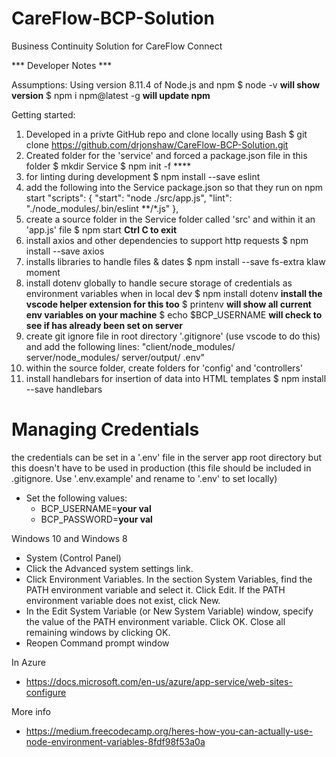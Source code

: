 # CareFlow-BCP-Solution
Business Continuity Solution for CareFlow Connect

*** Developer Notes ***

Assumptions:
Using version 8.11.4 of Node.js and npm 
    $ node -v **will show version**
    $ npm i npm@latest -g **will update npm**

Getting started:

1. Developed in a privte GitHub repo and clone locally using Bash
    $ git clone https://github.com/drjonshaw/CareFlow-BCP-Solution.git 
2. Created folder for the 'service' and forced a package.json file in this folder
    $ mkdir Service
    $ npm init -f ****
3. for linting during development
    $ npm install --save eslint
4. add the following into the Service package.json so that they run on npm start
    "scripts": {
        "start": "node ./src/app.js",
        "lint": "./node_modules/.bin/eslint **/*.js"
        },
5. create a source folder in the Service folder called 'src' and within it an 'app.js' file 
    $ npm start **Ctrl C to exit**
6. install axios and other dependencies to support http requests
    $ npm install --save axios
7. installs libraries to handle files & dates
    $ npm install --save fs-extra klaw moment
8. install dotenv globally to handle secure storage of credentials as environment variables when in local dev
    $ npm install dotenv  **install the vscode helper extension for this too**
    $ printenv **will show all current env variables on your machine**
    $ echo $BCP_USERNAME **will check to see if has already been set on server**
9. create git ignore file in root directory '.gitignore' (use vscode to do this) and add the following lines:
    "client/node_modules/
    server/node_modules/
    server/output/
    .env"
10. within the source folder, create folders for 'config' and 'controllers'
11. install handlebars for insertion of data into HTML templates
    $ npm install --save handlebars


# Managing Credentials
the credentials can be set in a '.env' file in the server app root directory but this doesn't have to be used in production (this file should be included in .gitignore. Use '.env.example' and rename to '.env' to set locally)
- Set the following values:
    - BCP_USERNAME=**your val**
    - BCP_PASSWORD=**your val**

Windows 10 and Windows 8
- System (Control Panel)
- Click the Advanced system settings link.
- Click Environment Variables. In the section System Variables, find the PATH environment variable and select it. Click Edit. If the PATH environment variable does not exist, click New.
- In the Edit System Variable (or New System Variable) window, specify the value of the PATH environment variable. Click OK. Close all remaining windows by clicking OK.
- Reopen Command prompt window

In Azure
- https://docs.microsoft.com/en-us/azure/app-service/web-sites-configure

More info
- https://medium.freecodecamp.org/heres-how-you-can-actually-use-node-environment-variables-8fdf98f53a0a
